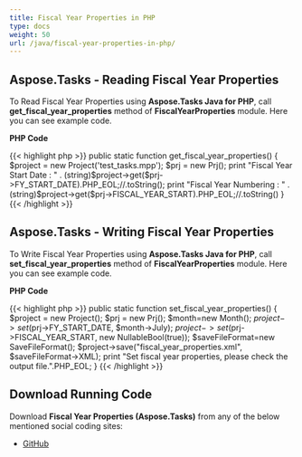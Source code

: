 ```yaml
---
title: Fiscal Year Properties in PHP
type: docs
weight: 50
url: /java/fiscal-year-properties-in-php/
---
```


## **Aspose.Tasks - Reading Fiscal Year Properties**
To Read Fiscal Year Properties using **Aspose.Tasks Java for PHP**, call **get_fiscal_year_properties** method of **FiscalYearProperties** module. Here you can see example code.

**PHP Code**

{{< highlight php >}}
public static function get_fiscal_year_properties()
{
    $project = new Project('test_tasks.mpp');
    $prj = new Prj();
    print "Fiscal Year Start Date : " . (string)$project->get($prj->FY_START_DATE).PHP_EOL;//.toString();
    print "Fiscal Year Numbering : " . (string)$project->get($prj->FISCAL_YEAR_START).PHP_EOL;//.toString()
}
{{< /highlight >}}

## **Aspose.Tasks - Writing Fiscal Year Properties**
To Write Fiscal Year Properties using **Aspose.Tasks Java for PHP**, call **set_fiscal_year_properties** method of **FiscalYearProperties** module. Here you can see example code.

**PHP Code**

{{< highlight php >}}
public static function set_fiscal_year_properties()
{
    $project = new Project();
    $prj = new Prj();
    $month=new Month();
    $project->set($prj->FY_START_DATE, $month->July);
    $project->set($prj->FISCAL_YEAR_START, new NullableBool(true));
    $saveFileFormat=new SaveFileFormat();
    $project->save("fiscal_year_properties.xml", $saveFileFormat->XML);
    print "Set fiscal year properties, please check the output file.".PHP_EOL;
}
{{< /highlight >}}

## **Download Running Code**
Download **Fiscal Year Properties (Aspose.Tasks)** from any of the below mentioned social coding sites:

- [GitHub](https://github.com/aspose-tasks/Aspose.Tasks-for-Java/blob/master/Plugins/Aspose_Tasks_Java_for_PHP/src/aspose/tasks/WorkingWithProjects/FiscalYearProperties.php)
